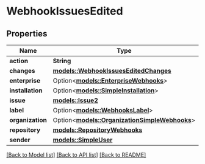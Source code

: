 # WebhookIssuesEdited

## Properties

Name | Type | Description | Notes
------------ | ------------- | ------------- | -------------
**action** | **String** |  | 
**changes** | [**models::WebhookIssuesEditedChanges**](webhook_issues_edited_changes.md) |  | 
**enterprise** | Option<[**models::EnterpriseWebhooks**](enterprise-webhooks.md)> |  | [optional]
**installation** | Option<[**models::SimpleInstallation**](simple-installation.md)> |  | [optional]
**issue** | [**models::Issue2**](Issue_2.md) |  | 
**label** | Option<[**models::WebhooksLabel**](webhooks_label.md)> |  | [optional]
**organization** | Option<[**models::OrganizationSimpleWebhooks**](organization-simple-webhooks.md)> |  | [optional]
**repository** | [**models::RepositoryWebhooks**](repository-webhooks.md) |  | 
**sender** | [**models::SimpleUser**](simple-user.md) |  | 

[[Back to Model list]](../README.md#documentation-for-models) [[Back to API list]](../README.md#documentation-for-api-endpoints) [[Back to README]](../README.md)


